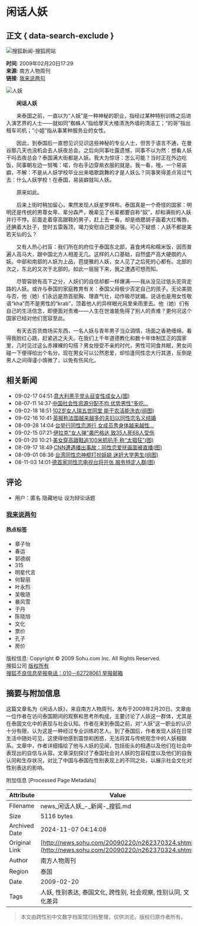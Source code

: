 # 闲话人妖

## 正文 { data-search-exclude }


![搜狐新闻-搜狐网站](https://images.sohu.com/uiue/sohu_logo/2006/news_logo3.gif)

**时间**: 2009年02月20日17:29  
**来源**: 南方人物周刊  
**链接**: [我来说两句](https://comment2.news.sohu.com/viewcomments.action?id=262370324)

![人妖](https://i3.itc.cn/20081014/6d4_c4fc3e03_c97a_43e8_ba1d_826cb97d857f_0.jpg)

　　**闲话人妖**

　　来泰国之前，一直以为“人妖”是一种神秘的职业，指经过某种特别训练之后进入演艺界的人士——就如同“蜘蛛人”指给摩天大楼清洗外墙的清洁工；“的哥”指出租车司机；“小姐”指从事某种服务业的女性。

　　因此，到泰国后一直想见识见识这些神秘的专业人士，但苦于语言不通，在曼谷那几天也没机会去人妖夜总会。之后向同事吐露遗憾，同事不以为然：想看人妖干吗去夜总会？泰国满大街都是人妖。我大为惊讶：怎么可能？当时正在外边吃饭，同事朝左边一努嘴：喏，你右手边穿紫衣服的就是。我一看，哦，一个易装癖，不解：不是从人妖学校毕业出来唱歌跳舞的才是人妖么？同事笑得差点背过气去：什么人妖学校！在泰国，易装癖就叫人妖。

　　原来如此。

　　后来上街时稍加留心，果然发现人妖星罗棋布。泰国真是一个奇怪的国家：明明还是传统的男尊女卑、辈分森严，晚辈见了长辈都要自称“奴”，却和满街的人妖并行不悖。前面走着穿高跟鞋的男子，赶上去一看，却是络腮胡子画着大红嘴唇，还腆着大肚子，登时五雷轰顶，竭力安慰自己要坚强。可心下疑惑：人妖不都是美若天仙的么？

　　又有人热心扫盲：我们所在的府位于泰国东北部，喜食烤鸡和糯米饭，因而普遍人高马大，跟中国北方人相差无几。这样的人口基础，自然盛产高大硬朗的人妖。中部和南部的人妖为上品，芭提雅的人妖，女人见了之后死的心都有。北部的次之，东北的又次于北部的。如此一层层下来，我之遭遇可想而知。

　　尽管容貌有高下之分，人妖们的自信却都一样爆满——我从没见过低头驼背走路的人妖。或许与泰国的家庭教育有关：泰国父母极少否定自己的孩子。无论美貌与否，他（她）们永远是昂首挺胸、理直气壮，动作极尽妩媚。说话也是用女性敬语“kha”而不是男性的“krab”，顶着他人的异样眼光风里来雨里去。他（她）们有自己的生活信念，即便面对责难——人生在世谁能免得了别人的责难？更何况这个国家已经对他们宽容至此。

　　有天去百货商场买东西，一名人妖与青年男子当众调情，场面之香艳缠绵，看得我脸红心跳，赶紧逃之夭夭。在我们上千年道德教化和数十年体制匡正的国家里，几时见过这么赤裸裸的勾搭？男女授受不亲的时代，男性可同食共眠，男女间碰一下便得给出个名分。现在男女可以公然恩爱，却恰逢同性恋大行其道，反倒是男人之间得谨小慎微了，以免有伤风化。

## 相关新闻

-   09-02-17 04:51·[意大利黑手党头目变性成女人(图)](https://news.sohu.com/20090217/n262279482.shtml)
-   08-07-11 14:37·[中国社会性资源分配不均 优势男性“多吃...](https://news.sohu.com/20080711/n258092109.shtml)
-   09-02-18 18:51·[102岁女人瑞五世同堂 能干农活能洗衣(组图)](https://news.sohu.com/20090218/n262323341.shtml)
-   09-02-16 10:41·[英报称法国越来越多的夫妇以同性恋名义结婚](https://news.sohu.com/20090216/n262266532.shtml)
-   08-09-28 14:04·[台举行同性恋游行 女成员秀身体越来越性...](https://news.sohu.com/20080928/n259804384.shtml)
-   09-02-15 07:21·[伊拉克“女人弹”袭巴格达 致35人死68人受伤](https://news.sohu.com/20090215/n262247954.shtml)
-   09-01-20 10:21·[美女穿高跟鞋追100米抓扒手 称“太猖狂”(图)](https://news.sohu.com/20090120/n261853764.shtml)
-   08-09-17 18:49·[CNN遭遇播出事故：同性恋爱抚画面被直播(图)](https://news.sohu.com/20080917/n259610274.shtml)
-   08-09-01 08:36·[台湾同性恋神棍打扮妖娆 迷奸大学男生(组图)](https://news.sohu.com/20080901/n259301774.shtml)
-   08-11-03 14:01·[德首家同性恋电视台将开张 服务特定人群(图)](https://news.sohu.com/20081103/n260408183.shtml)

## 评论

- 用户：匿名 隐藏地址 设为辩论话题

### [我来说两句](https://comment2.news.sohu.com/viewcomments.action?id=262370324) 

#### 热点标签
- 章子怡 
- 春运 
- 郭德纲 
- 315 
- 明星代言 
- 何智丽 
- 叶永烈 
- 吴敬琏 
- 暴风雪 
- 于丹 
- 陈晓旭 
- 文化 
- 票价 
- 孔子 
- 房价 

版权信息: 
Copyright © 2009 Sohu.com Inc. All Rights Reserved.  
搜狐公司 [版权所有](https://corp.sohu.com/s2007/copyright/)  
[搜狐不良信息举报电话：010－62728061 举报邮箱](mailto:jubao@contact.sohu.com)

## 摘要与附加信息

<!-- tcd_abstract -->
这篇文章名为《闲话人妖》，来自南方人物周刊，发布于2009年2月20日。文章由一位作者在访问泰国期间的观察和思考所构成，主要讨论了人妖这一群体，尤其是在泰国文化中的表现与社会认知。作者在来到泰国之前，对“人妖”这一职业的认识十分有限，认为这是一种经过专业训练的艺人。到了泰国后，作者发现人妖在日常生活中随处可见，这使得他感到震惊和困惑，无法将其与传统观念中的人妖相联系。文章中，作者详细描绘了他与人妖的见闻，包括街头的相遇以及他们在社会中表现出的自信与从容。文章深刻探讨了泰国社会对人妖的包容程度以及他们的自我认同和生存状况，对比了中国与泰国在性别表现上的不同之处，以展示社会文化对性别表达的影响。
<!-- tcd_abstract_end -->

附加信息 [Processed Page Metadata]

| Attribute       | Value                                  |
|-----------------|----------------------------------------|
| Filename        | news_闲话人妖_-_新闻-_搜狐.md                             |
| Size            | 5116 bytes                           |
| Archived Date   | 2024-11-07 04:14:08                             |
| Original Link   | [http://news.sohu.com/20090220/n262370324.shtml](http://news.sohu.com/20090220/n262370324.shtml)                       |
| Author          | 南方人物周刊                               |
| Region          | 泰国                               |
| Date            | 2009-02-20                                 |
| Tags            | 人妖, 性别表达, 泰国文化, 跨性别, 社会观察, 性别认同, 文化差异                                 |
>
> 本文由跨性别中文数字档案馆归档整理，仅供浏览。版权归原作者所有。
>